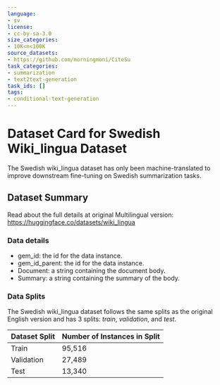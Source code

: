 ```yaml
---
language:
- sv
license:
- cc-by-sa-3.0
size_categories:
- 10K<n<100K
source_datasets:
- https://github.com/morningmoni/CiteSu
task_categories:
- summarization
- text2text-generation
task_ids: []
tags:
- conditional-text-generation
---
```


# Dataset Card for Swedish Wiki_lingua Dataset
The Swedish wiki_lingua dataset has only been machine-translated to improve downstream fine-tuning on Swedish summarization tasks.

## Dataset Summary
Read about the full details at original Multilingual version: https://huggingface.co/datasets/wiki_lingua

### Data details
- gem_id: the id for the data instance. 
- gem_id_parent: the id for the data instance.
- Document: a string containing the document body.
- Summary: a string containing the summary of the body.

### Data Splits
The Swedish wiki_lingua dataset follows the same splits as the original English version and has 3 splits: _train_, _validation_, and _test_.

| Dataset Split | Number of Instances in Split                |
| ------------- | ------------------------------------------- |
| Train         | 95,516                                      |
| Validation    | 27,489                                      |
| Test          | 13,340                                      |

